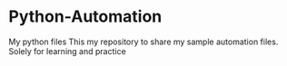 # Python-Automation
My python files
This my repository to share my sample automation files. Solely for learning and practice
